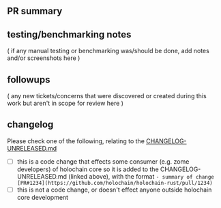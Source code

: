 ## PR summary

## testing/benchmarking notes

( if any manual testing or benchmarking was/should be done, add notes and/or screenshots here )

## followups

( any new tickets/concerns that were discovered or created during this work but aren't in scope for review here )

## changelog

Please check one of the following, relating to the [CHANGELOG-UNRELEASED.md](https://github.com/holochain/holochain-rust/blob/develop/CHANGELOG-UNRELEASED.md)

- [ ] this is a code change that effects some consumer (e.g. zome developers) of holochain core so it is added to the CHANGELOG-UNRELEASED.md (linked above), with the format `- summary of change [PR#1234](https://github.com/holochain/holochain-rust/pull/1234)`
- [ ] this is not a code change, or doesn't effect anyone outside holochain core development
